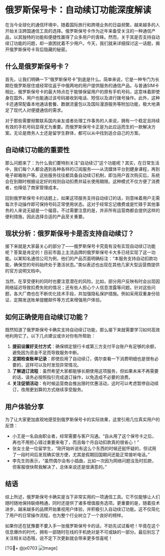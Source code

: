 # 俄罗斯保号卡：自动续订功能深度解读

在当今全球化的通信环境中，随着国际旅行和跨境业务的日益频繁，越来越多的人开始关注跨国通信工具的选择。俄罗斯保号卡作为近年来备受关注的一种通信产品，以其独特的功能和便捷性赢得了众多用户的青睐。然而，关于其是否支持自动续订功能的问题，却一直困扰着不少用户。今天，我们就来详细探讨这一话题，揭开俄罗斯保号卡背后隐藏的秘密。

## 什么是俄罗斯保号卡？

首先，让我们明确一下“俄罗斯保号卡”到底是什么。简单来说，它是一种专门为长期在俄罗斯居住或经常往返于中俄两地的用户提供服务的通信产品。与普通SIM卡相比，俄罗斯保号卡的最大特点在于能够保留用户的原有手机号码，这意味着即使身在国外，用户也能通过该号码接收到电话、短信以及进行拨号操作。此外，这种卡还通常配备本地通话套餐、数据流量包以及国际漫游服务等附加功能，极大地满足了现代人对便捷通信的需求。

对于那些需要频繁联系国内亲友或者处理工作事务的人来说，拥有一个稳定且持续有效的手机号码显得尤为重要。而俄罗斯保号卡正是为此应运而生的一款解决方案。无论是商务人士还是留学生群体，都可以从中找到适合自己的方案。

## 自动续订功能的重要性

那么问题来了：为什么我们要特别关注“自动续订”这个功能呢？其实，在日常生活中，我们每个人都会遇到各种各样的订阅服务——从流媒体平台到健身课程，再到电子邮箱账户等。这些服务往往都具备自动续订机制，即当用户首次购买后，系统会在到期时根据设定好的规则自动扣费并延长使用期限。这种模式不仅方便了消费者，也降低了商家管理成本。

回到俄罗斯保号卡的话题上，如果这项服务支持自动续订的话，则意味着用户无需每次手动操作即可保持号码正常使用状态。这对于经常忘记缴费或是忙碌于其他事务的人来说无疑是一个福音。不过需要注意的是，并非所有运营商都会提供这样的便利措施，因此选择合适的产品至关重要。

## 现状分析：俄罗斯保号卡是否支持自动续订？

接下来就是大家最关心的部分了——俄罗斯保号卡究竟有没有实现自动续订功能呢？答案是肯定的！目前市面上主流品牌的俄罗斯保号卡大多已经实现了这一功能。以某知名通信公司为例，他们的产品页面明确标注：“本服务支持自动扣款功能，确保您的号码始终处于激活状态。”类似表述也出现在其他几家大型运营商提供的官方说明文档中。

当然，在享受便利的同时也要注意潜在的风险。比如，部分用户反映有时会出现因网络延迟导致扣费失败的情况；还有些人担心个人信息泄露等问题。针对这些问题，各大厂商也在不断优化技术手段，并加强隐私保护措施。例如采用双重身份验证、定期发送账单提醒邮件等方式来增强用户体验。

## 如何正确使用自动续订功能？

既然知道了俄罗斯保号卡确实支持自动续订功能，那么接下来就需要学习如何高效地利用它了。以下几点建议或许对你有所帮助：

1. **提前设置好支付方式**：确保绑定银行卡或第三方支付平台账户有足够的余额，避免因为资金不足而导致服务中断。
2. **定期检查账单记录**：即使启用了自动续订，偶尔查看一下消费明细也是很有必要的，这样可以及时发现异常情况。
3. **了解退订流程**：虽然希望大家都能够长期使用这项服务，但如果未来不再需要的话，请务必按照指引完成退订操作，以免造成不必要的浪费。
4. **关注促销活动**：有时候运营商会推出限时优惠活动，这时可以考虑暂停自动续订，改用更划算的方式继续享受服务。

## 用户体验分享

为了让大家更加直观地感受到俄罗斯保号卡的实际效果，这里引用几位真实用户的反馈：

- 小王是一名自由职业者，经常需要与客户沟通。“自从用了这个保号卡之后，再也不用担心错过重要来电了，而且每个月自动扣款真的很省心！”
- 张女士是一位留学生，“刚开始听说有这么个东西的时候还挺怀疑的，但试用了一段时间后发现确实很方便，尤其是假期回国期间还能正常接听电话。”
- 李先生则表示，“虽然偶尔会有小插曲，比如一次因为网络问题没及时扣款，但客服很快帮我解决了，总体来说还是很满意的。”

## 结语

综上所述，俄罗斯保号卡确实是当下非常实用的一项通信工具。它不仅能够让人们随时随地保持联络畅通，同时还提供了诸多增值服务选项。更重要的是，随着技术进步，越来越多的品牌开始重视用户体验，并积极引入自动续订功能。这不仅简化了用户的日常操作流程，也为整个行业树立了一个良好的榜样。

如果你还在犹豫要不要入手一张俄罗斯保号卡的话，不妨先试试看吧！毕竟在这个信息爆炸的时代，拥有一部随时在线的手机绝对是不可或缺的一部分。最后别忘了关注相关动态哦，说不定下次更新就会带来更多惊喜呢！

[TG💪+ @jx0703 ![Image](https://github.com/user-attachments/assets/dbca1d08-cadb-493c-b0ec-ad6f7a83f270)]